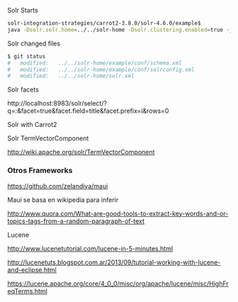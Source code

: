 

Solr Starts

```bash
solr-integration-strategies/carrot2-3.8.0/solr-4.6.0/example$ 
java -Dsolr.solr.home=../../solr-home -Dsolr.clustering.enabled=true -jar start.jar
```

Solr changed files
```bash
$ git status
#	modified:   ../../solr-home/example/conf/schema.xml
#	modified:   ../../solr-home/example/conf/solrconfig.xml
#	modified:   ../../solr-home/solr.xml
```

Solr facets

http://localhost:8983/solr/select/?q=*:*&facet=true&facet.field=title&facet.prefix=i&rows=0

Solr with Carrot2

Solr TermVectorComponent

http://wiki.apache.org/solr/TermVectorComponent


### Otros Frameworks

https://github.com/zelandiya/maui

Maui se basa en wikipedia para inferir

http://www.quora.com/What-are-good-tools-to-extract-key-words-and-or-topics-tags-from-a-random-paragraph-of-text



Lucene

http://www.lucenetutorial.com/lucene-in-5-minutes.html

http://lucenetuts.blogspot.com.ar/2013/09/tutorial-working-with-lucene-and-eclipse.html


https://lucene.apache.org/core/4_0_0/misc/org/apache/lucene/misc/HighFreqTerms.html
